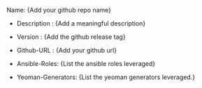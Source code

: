 Name: {Add your github repo name}

- Description : {Add a meaningful description}

- Version : {Add the github release tag} 

- Github-URL : {Add your github url}

- Ansible-Roles: {List the ansible roles leveraged}

- Yeoman-Generators: {List the yeoman generators leveraged.}
